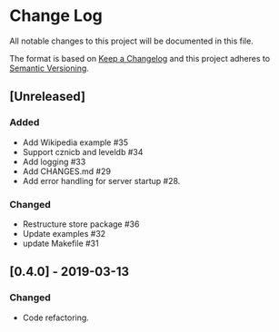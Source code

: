 # Change Log

All notable changes to this project will be documented in this file.

The format is based on [Keep a Changelog](http://keepachangelog.com/)
and this project adheres to [Semantic Versioning](http://semver.org/).


## [Unreleased]

### Added

- Add Wikipedia example #35
- Support cznicb and leveldb #34
- Add logging #33
- Add CHANGES.md #29
- Add error handling for server startup #28.

### Changed

- Restructure store package #36
- Update examples #32
- update Makefile #31


## [0.4.0] - 2019-03-13

### Changed

- Code refactoring.
